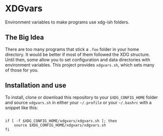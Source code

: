 # XDGvars

Environment variables to make programs use xdg-ish folders.

## The Big Idea

There are too many programs that stick a `.foo` folder in your home directory. It would be better if most of them followed the XDG structure. Until then, some allow you to set configuration and data directories with environment variables. This project provides `xdgvars.sh`, which sets many of those for you.

## Installation and use

To install, clone or download this repository to your `$XDG_CONFIG_HOME` folder and source `xdgvars.sh` in either your `~/.profile` or your `~/.bashrc` with a snippet like this:

``` {.bash}

if [ -f $XDG_CONFIG_HOME/xdgvars/xdgvars.sh ]; then
    source $XDG_CONFIG_HOME/xdgvars/xdgvars.sh 
fi
```
